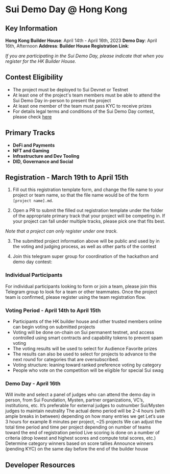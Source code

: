 # Sui Demo Day @ Hong Kong

## Key Information

**Hong Kong Builder House**: April 14th - April 16th, 2023
**Demo Day**: April 16th, Afternoon
**Address**: 
**Builder House Registration Link**:

_If you are participating in the Sui Demo Day, please indicate that when you register for the HK Builder House._

## Contest Eligibility

- The project must be deployed to Sui Devnet or Testnet 
- At least one of the project's team members must be able to attend the Sui Demo Day in-person to present the project
- At least one member of the team must pass KYC to receive prizes
- For details legal terms and conditions of the Sui Demo Day contest, please check [here](placeholder)

## Primary Tracks

- **DeFi and Payments**
- **NFT and Gaming**
- **Infrastructure and Dev Tooling**
- **DID, Governance and Social**

## Registration - March 19th to April 15th

1. Fill out this registration template form, and change the file name to your project or team name, so that the file name would be of the form `[project name].md`. 

2. Open a PR to submit the filled out registration template under the folder of the appropriate primary track that your project will be competing in. If your project can fall under multiple tracks, please pick one that fits best. 

*Note that a project can only register under one track.*

3. The submitted project information above will be public and used by in the voting and judging process, as well as other parts of the contest

4. Join this telegram super group for coordination of the hackathon and demo day contest:

### Individual Participants 

For individual participants looking to form or join a team, please join this Telegram group to look for a team or other teammates. Once the project team is confirmed, please register using the team registration flow. 

### Voting Period - April 14th to April 15th

- Participants of the HK builder house and other trusted members online can begin voting on submitted projects
- Voting will be done on-chain on Sui permanent testnet, and access controlled using smart contracts and capability tokens to prevent spam voting
- The voting results will be used to select for Audience Favorite prizes
- The results can also be used to select for projects to advance to the next round for categories that are oversubscribed. 
- Voting structure: leaning toward ranked preference voting by category
- People who vote on the competition will be eligible for special Sui swag

### Demo Day - April 16th

Will invite and select a panel of judges who can attend the demo day in person, from Sui Foundation, Mysten, partner organizations, VC’s, institutions, etc. 
It’s preferable for external judges to outnumber Sui/Mysten judges to maintain neutrality 
The actual demo period will be 2-4 hours (with ample breaks in between) depending on how many entries we get
Let’s use 3 hours for example
8 minutes per project, ~25 projects
We can adjust the total time period and time per project depending on number of teams toward the end of registration period
Live scoring is done on a number of criteria (drop lowest and highest scores and compute total scores, etc.)
Determine category winners based on score tallies
Announce winners (pending KYC)  on the same day before the end of the builder house

## Developer Resources


